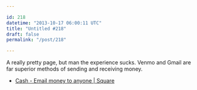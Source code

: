 ```yaml
---

id: 218
datetime: "2013-10-17 06:00:11 UTC"
title: "Untitled #218"
draft: false
permalink: "/post/218"

---
```


A really pretty page, but man the experience sucks. Venmo and Gmail are far superior methods of sending and receiving money. 

 
 * [Cash - Email money to anyone | Square](https://square.com/cash)



